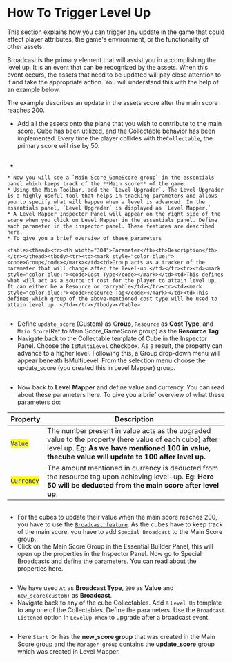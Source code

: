 # How To Trigger Level Up

This section explains how you can trigger any update in the game that could affect player attributes, the game's environment, or the functionality of other assets.

Broadcast is the primary element that will assist you in accomplishing the level up. It is an event that can be recognized by the assets. When this event occurs, the assets that need to be updated will pay close attention to it and take the appropriate action. You will understand this with the help of an example below.

The example describes an update in the assets score after the main score reaches 200.

* Add all the assets onto the plane that you wish to contribute to the main score. Cube has been utilized, and the Collectable behavior has been implemented. Every time the player collides with the`Collectable`, the primary score will rise by 50.&#x20;

<figure><img src="../../../../.gitbook/assets/image (7) (1).png" alt=""><figcaption></figcaption></figure>

*

    * Now you will see a `Main Score_GameScore group` in the essentials panel which keeps track of the **Main score** of the game.
    * Using the Main Toolbar, add the `Level Upgrader`. The Level Upgrader is a highly useful tool that helps in tracking parameters and allows you to specify what will happen when a level is advanced. In the essentials panel, `Level Upgrader` is displayed as `Level Mapper.`
    * A Level Mapper Inspector Panel will appear on the right side of the scene when you click on Level Mapper in the essentials panel. Define each parameter in the inspector panel. These features are described here.
    * To give you a brief overview of these parameters

    <table><thead><tr><th width="304">Parameter</th><th>Description</th></tr></thead><tbody><tr><td><mark style="color:blue;"><code>Group</code></mark></td><td>Group acts as a tracker of the parameter that will change after the level-up.</td></tr><tr><td><mark style="color:blue;"><code>Cost Type</code></mark></td><td>This defines what will act as a source of cost for the player to attain level up. It can either be a Resource or carryable</td></tr><tr><td><mark style="color:blue;"><code>Resource Tag</code></mark></td><td>This defines which group of the above-mentioned cost type will be used to attain level up. </td></tr></tbody></table>

<figure><img src="../../../../.gitbook/assets/image (9).png" alt=""><figcaption></figcaption></figure>

* Define `update_score` (Custom) as G**roup**, `Resource` as **Cost Type**, and `Main Score`(Ref to Main Score\_GameScore group) as the **Resource Tag**.
* Navigate back to the Collectable template of Cube in the Inspector Panel. Choose the `IsMultiLevel` checkbox. As a result, the property can advance to a higher level. Following this, a Group drop-down menu will appear beneath IsMultiLevel. From the selection menu choose the update\_score (you created this in Level Mapper) group.

<figure><img src="../../../../.gitbook/assets/image (8) (1).png" alt=""><figcaption></figcaption></figure>

* Now back to **Level Mapper** and define value and currency. You can read about these parameters here. To give you a brief overview of what these parameters do:&#x20;

| Property                                    | Description                                                                                                                                                                                                  |
| ------------------------------------------- | ------------------------------------------------------------------------------------------------------------------------------------------------------------------------------------------------------------ |
| <mark style="color:blue;">`Value`</mark>    | The number present in value acts as the upgraded value to the property (here value of each cube) after level up. **Eg: As we have mentioned 100 in value, thecube value will update to 100 after level up.** |
| <mark style="color:blue;">`Currency`</mark> | The amount mentioned in currency is deducted from the resource tag upon achieving level-up. **Eg: Here 50 will be deducted from the main score after level up**.                                             |

<figure><img src="../../../../.gitbook/assets/image (10).png" alt=""><figcaption></figcaption></figure>

* For the cubes to update their value when the main score reaches 200, you have to use the [`Broadcast feature`](broken-reference). As the cubes have to keep track of the main score, you have to add `Special Broadcast` to the Main Score group.
* Click on the Main Score Group in the Essential Builder Panel, this will open up the properties in the Inspector Panel. Now go to Special Broadcasts and define the parameters. You can read about the properties here.

<figure><img src="../../../../.gitbook/assets/image (11).png" alt=""><figcaption></figcaption></figure>

* We have used `At` as **Broadcast Type**, `200` as **Value** and `new_score(custom)` as **Broadcast**.
* Navigate back to any of the cube Collectables. Add a `Level Up` template to any one of the Collectables. Define the parameters. Use the `Broadcast Listened` option in `LevelUp When` to upgrade after a broadcast event.

<figure><img src="../../../../.gitbook/assets/image (12).png" alt=""><figcaption></figcaption></figure>

* Here `Start On` has the **new\_score group** that was created in the Main Score group and the `Manager group` contains the **update\_score** group which was created in Level Mapper.
